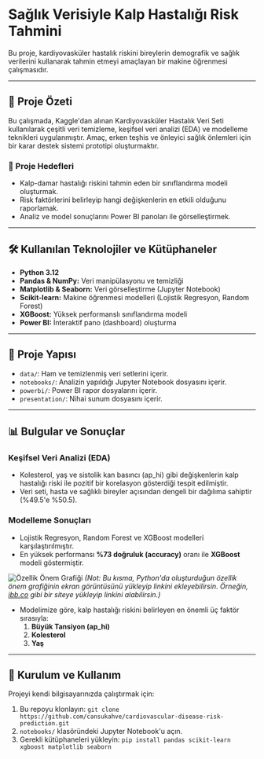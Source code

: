# Sağlık Verisiyle Kalp Hastalığı Risk Tahmini

Bu proje, kardiyovasküler hastalık riskini bireylerin demografik ve sağlık verilerini kullanarak tahmin etmeyi amaçlayan bir makine öğrenmesi çalışmasıdır.

---

## 📄 Proje Özeti

Bu çalışmada, Kaggle'dan alınan Kardiyovasküler Hastalık Veri Seti kullanılarak çeşitli veri temizleme, keşifsel veri analizi (EDA) ve modelleme teknikleri uygulanmıştır. Amaç, erken teşhis ve önleyici sağlık önlemleri için bir karar destek sistemi prototipi oluşturmaktır.

### 🎯 Proje Hedefleri
- Kalp-damar hastalığı riskini tahmin eden bir sınıflandırma modeli oluşturmak.
- Risk faktörlerini belirleyip hangi değişkenlerin en etkili olduğunu raporlamak.
- Analiz ve model sonuçlarını Power BI panoları ile görselleştirmek.

---

## 🛠️ Kullanılan Teknolojiler ve Kütüphaneler
- **Python 3.12**
- **Pandas & NumPy:** Veri manipülasyonu ve temizliği
- **Matplotlib & Seaborn:** Veri görselleştirme (Jupyter Notebook)
- **Scikit-learn:** Makine öğrenmesi modelleri (Lojistik Regresyon, Random Forest)
- **XGBoost:** Yüksek performanslı sınıflandırma modeli
- **Power BI:** İnteraktif pano (dashboard) oluşturma

---

## 📂 Proje Yapısı
- `data/`: Ham ve temizlenmiş veri setlerini içerir.
- `notebooks/`: Analizin yapıldığı Jupyter Notebook dosyasını içerir.
- `powerbi/`: Power BI rapor dosyalarını içerir.
- `presentation/`: Nihai sunum dosyasını içerir.

---

## 📊 Bulgular ve Sonuçlar

### Keşifsel Veri Analizi (EDA)
- Kolesterol, yaş ve sistolik kan basıncı (ap_hi) gibi değişkenlerin kalp hastalığı riski ile pozitif bir korelasyon gösterdiği tespit edilmiştir.
- Veri seti, hasta ve sağlıklı bireyler açısından dengeli bir dağılıma sahiptir (%49.5'e %50.5).

### Modelleme Sonuçları
- Lojistik Regresyon, Random Forest ve XGBoost modelleri karşılaştırılmıştır.
- En yüksek performansı **%73 doğruluk (accuracy)** oranı ile **XGBoost** modeli göstermiştir.

![Özellik Önem Grafiği](https://i.ibb.co/L95j1bF/feature-importance.png) 
*(Not: Bu kısma, Python'da oluşturduğun özellik önem grafiğinin ekran görüntüsünü yükleyip linkini ekleyebilirsin. Örneğin, [ibb.co](https://tr.imgbb.com/) gibi bir siteye yükleyip linkini alabilirsin.)*

- Modelimize göre, kalp hastalığı riskini belirleyen en önemli üç faktör sırasıyla:
  1.  **Büyük Tansiyon (ap_hi)**
  2.  **Kolesterol**
  3.  **Yaş**

---

## 🚀 Kurulum ve Kullanım

Projeyi kendi bilgisayarınızda çalıştırmak için:
1. Bu repoyu klonlayın: `git clone https://github.com/cansukahve/cardiovascular-disease-risk-prediction.git`
2. `notebooks/` klasöründeki Jupyter Notebook'u açın.
3. Gerekli kütüphaneleri yükleyin: `pip install pandas scikit-learn xgboost matplotlib seaborn`
